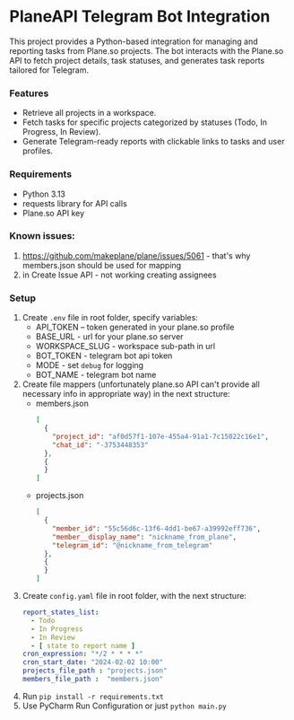# PlaneAPI Telegram Bot Integration

This project provides a Python-based integration for managing and reporting tasks from Plane.so projects. The bot
interacts with the Plane.so API to fetch project details, task statuses, and generates task reports tailored for
Telegram.

### Features

- Retrieve all projects in a workspace.
- Fetch tasks for specific projects categorized by statuses (Todo, In Progress, In Review).
- Generate Telegram-ready reports with clickable links to tasks and user profiles.

### Requirements

- Python 3.13
- requests library for API calls
- Plane.so API key

### Known issues:

1. https://github.com/makeplane/plane/issues/5061 - that's why members.json should be used for mapping
2. in Create Issue API - not working creating assignees

### Setup

1. Create `.env` file in root folder, specify variables:
    - API_TOKEN – token generated in your plane.so profile
    - BASE_URL - url for your plane.so server
    - WORKSPACE_SLUG - workspace sub-path in url
    - BOT_TOKEN - telegram bot api token
    - MODE - set `debug` for logging
    - BOT_NAME  - telegram bot name
2. Create file mappers (unfortunately plane.so API can't provide all necessary info in appropriate way) in the next
   structure:
    - members.json
       ```json
       [
         {
           "project_id": "af0d57f1-107e-455a4-91a1-7c15022c16e1",
           "chat_id": "-3753448353"
         },
         {
         }
       ]
       ```
    - projects.json
       ```json
       [
         {
           "member_id": "55c56d6c-13f6-4dd1-be67-a39992eff736",
           "member__display_name": "nickname_from_plane",
           "telegram_id": "@nickname_from_telegram"
         },
         {
         }
       ]
       ```
3. Create `config.yaml` file in root folder, with the next structure:
   ```yaml
   report_states_list:
     - Todo
     - In Progress
     - In Review
     - [ state to report name ]
   cron_expression: "*/2 * * * *" 
   cron_start_date: "2024-02-02 10:00" 
   projects_file_path : "projects.json"
   members_file_path :  "members.json"
   ```
4. Run `pip install -r requirements.txt`
5. Use PyCharm Run Configuration or just `python main.py`

